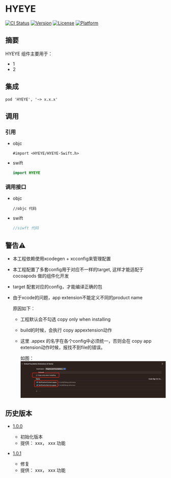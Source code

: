 # HYEYE

[![CI Status](https://img.shields.io/travis/author/HYEYE.svg?style=flat)](https://travis-ci.org/author/HYEYE )
[![Version](https://img.shields.io/cocoapods/v/HYEYE.svg?style=flat)](https://cocoapods.org/pods/HYEYE)
[![License](https://img.shields.io/cocoapods/l/HYEYE.svg?style=flat)](https://github.com/author/HYEYE/blob/701ff106db3caa805f9dab12df7749c03c889c47/LICENSE)
[![Platform](https://img.shields.io/cocoapods/p/HYEYE.svg?style=flat)](https://cocoapods.org/pods/HYEYE)

## 摘要

HYEYE 组件主要用于：

- 1
- 2

## 集成

```shell
pod 'HYEYE', '~> x.x.x'
```

## 调用

### 引用

- objc

  ```objc
  #import <HYEYE/HYEYE-Swift.h>
  ```

- swift

  ```swift
  import HYEYE
  ```

### 调用接口

- objc
  ```objc
  //objc 代码
  ```

- swift

  ```swift
  //siwft 代码
  ```

## 警告⚠️ 

- 本工程依赖使用xcodegen + xcconfig来管理配置
- 本工程配置了多套config用于对应不一样的target, 这样才能适配于cocoapods 做的组件化开发
- target 配套对应的config，才能编译正确的包
- 由于xcode的问题，app extension不能定义不同的product name

  原因如下：
    - 工程默认会不勾选 copy only when installing
    - build的时候，会执行 copy appextension动作
    - 这里 .appex 的名字在各个config中必须统一，否则会在 copy app extension动作时候，报找不到file的错误。

      如图：
      ![](README_resource/appExtensionNameDiscussion.png)

## 历史版本

- [1.0.0](http://github/author/HYEYE/tag/1.0.0)

    - 初始化版本
    - 提供： xxx， xxx 功能

- [1.0.1](http://github/author/HYEYE/tag/1.0.1)

    - 修复
    - 提供： xxx， xxx 功能

